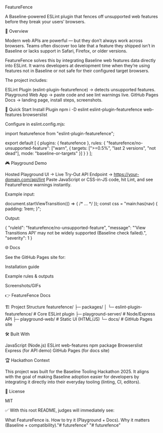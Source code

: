 FeatureFence

A Baseline-powered ESLint plugin that fences off unsupported web features before they break your users’ browsers.


📖 Overview

Modern web APIs are powerful — but they don’t always work across browsers. Teams often discover too late that a feature they shipped isn’t in Baseline or lacks support in Safari, Firefox, or older versions.

FeatureFence solves this by integrating Baseline web features data directly into ESLint. It warns developers at development time when they’re using features not in Baseline or not safe for their configured target browsers.

The project includes:

ESLint Plugin (eslint-plugin-featurefence) → detects unsupported features.
Playground Web App → paste code and see lint warnings live.
GitHub Pages Docs → landing page, install steps, screenshots.

🚀 Quick Start
Install Plugin
npm i -D eslint eslint-plugin-featurefence web-features browserslist


Configure in eslint.config.mjs:

import featurefence from "eslint-plugin-featurefence";

export default [
  {
    plugins: { featurefence },
    rules: {
      "featurefence/no-unsupported-feature": ["warn", {
        targets: [">=0.5%", "last 2 versions", "not dead"],
        mode: "baseline-or-targets"
      }]
    }
  }
];

🎮 Playground Demo

Hosted Playground UI → Live Try-Out
API Endpoint → https://your-domain.com/api/lint
Paste JavaScript or CSS-in-JS code, hit Lint, and see FeatureFence warnings instantly.

Example input:

document.startViewTransition(() => { /* ... */ });
const css = "main:has(nav) { padding: 1rem; }";


Output:

{
  "ruleId": "featurefence/no-unsupported-feature",
  "message": "‘View Transitions API’ may not be widely supported (Baseline check failed).",
  "severity": 1
}

🌐 Docs

See the GitHub Pages site for:

Installation guide

Example rules & outputs

Screenshots/GIFs

👉 FeatureFence Docs

🏗️ Project Structure
featurefence/
├─ packages/
│  └─ eslint-plugin-featurefence/   # Core ESLint plugin
├─ playground-server/               # Node/Express API
├─ playground-web/                  # Static UI (HTML/JS)
└─ docs/                            # GitHub Pages site

🛠️ Built With

JavaScript (Node.js)
ESLint
web-features npm package
Browserslist
Express (for API demo)
GitHub Pages (for docs site)

🏆 Hackathon Context

This project was built for the Baseline Tooling Hackathon 2025.
It aligns with the goal of making Baseline adoption easier for developers by integrating it directly into their everyday tooling (linting, CI, editors).

📜 License

MIT

✅ With this root README, judges will immediately see:

What FeatureFence is.
How to try it (Playground + Docs).
Why it matters (Baseline + compatibility)."# futurefence" 
"# futurefence" 

